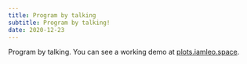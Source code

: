 ```yaml
---
title: Program by talking
subtitle: Program by talking!
date: 2020-12-23
---
```


Program by talking. You can see a working demo at [plots.iamleo.space](http://plots.iamleo.space).
